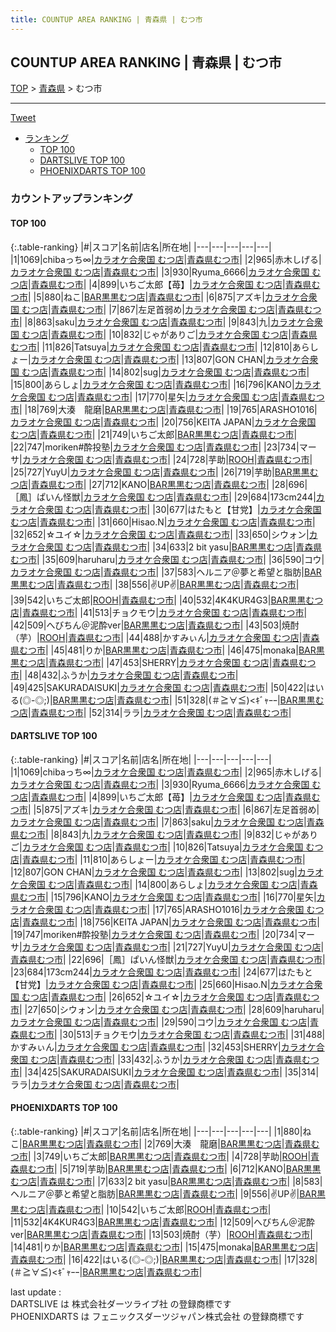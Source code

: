 ```yaml
---
title: COUNTUP AREA RANKING | 青森県 | むつ市
---
```

## COUNTUP AREA RANKING | 青森県 | むつ市

[TOP](/darts/rank/) > [青森県](/darts/rank/青森県/) > むつ市

___

<a href="https://twitter.com/share?ref_src=twsrc%5Etfw" data-text="COUNTUP AREA RANKING | 青森県むつ市" class="twitter-share-button" data-hashtags="DARTSLIVE,PHOENIXDARTS,darts,ダーツ" data-show-count="false">Tweet</a>

* [ランキング](#カウントアップランキング)
    * [TOP 100](#top-100)
    * [DARTSLIVE TOP 100](#dartslive-top-100)
    * [PHOENIXDARTS TOP 100](#phoenixdarts-top-100)

### カウントアップランキング

#### TOP 100



{:.table-ranking}
|#|スコア|名前|店名|所在地|
|---|---|---|---|---|
|1|1069|<span class="rank-name-dl">chibaっち∞</span>|<a href="https://search.dartslive.com/jp/shop/daddf023671981fe25d56fb0e5c39bac">カラオケ合衆国 むつ店</a>|<a href="/darts/rank/青森県/むつ市">青森県むつ市</a>|
|2|965|<span class="rank-name-dl">赤木しげる</span>|<a href="https://search.dartslive.com/jp/shop/daddf023671981fe25d56fb0e5c39bac">カラオケ合衆国 むつ店</a>|<a href="/darts/rank/青森県/むつ市">青森県むつ市</a>|
|3|930|<span class="rank-name-dl">Ryuma_6666</span>|<a href="https://search.dartslive.com/jp/shop/daddf023671981fe25d56fb0e5c39bac">カラオケ合衆国 むつ店</a>|<a href="/darts/rank/青森県/むつ市">青森県むつ市</a>|
|4|899|<span class="rank-name-dl">いちご太郎【苺】</span>|<a href="https://search.dartslive.com/jp/shop/daddf023671981fe25d56fb0e5c39bac">カラオケ合衆国 むつ店</a>|<a href="/darts/rank/青森県/むつ市">青森県むつ市</a>|
|5|880|<span class="rank-name-pd">ねこ</span>|<a href="https://vs.phoenixdarts.com/jp/shop/shopDetailInfo/s_82306?s_seq=82306">BAR黒黒むつ店</a>|<a href="/darts/rank/青森県/むつ市">青森県むつ市</a>|
|6|875|<span class="rank-name-dl">アズキ</span>|<a href="https://search.dartslive.com/jp/shop/daddf023671981fe25d56fb0e5c39bac">カラオケ合衆国 むつ店</a>|<a href="/darts/rank/青森県/むつ市">青森県むつ市</a>|
|7|867|<span class="rank-name-dl">左足首弱め</span>|<a href="https://search.dartslive.com/jp/shop/daddf023671981fe25d56fb0e5c39bac">カラオケ合衆国 むつ店</a>|<a href="/darts/rank/青森県/むつ市">青森県むつ市</a>|
|8|863|<span class="rank-name-dl">saku</span>|<a href="https://search.dartslive.com/jp/shop/daddf023671981fe25d56fb0e5c39bac">カラオケ合衆国 むつ店</a>|<a href="/darts/rank/青森県/むつ市">青森県むつ市</a>|
|9|843|<span class="rank-name-dl">九</span>|<a href="https://search.dartslive.com/jp/shop/daddf023671981fe25d56fb0e5c39bac">カラオケ合衆国 むつ店</a>|<a href="/darts/rank/青森県/むつ市">青森県むつ市</a>|
|10|832|<span class="rank-name-dl">じゃがありご</span>|<a href="https://search.dartslive.com/jp/shop/daddf023671981fe25d56fb0e5c39bac">カラオケ合衆国 むつ店</a>|<a href="/darts/rank/青森県/むつ市">青森県むつ市</a>|
|11|826|<span class="rank-name-dl">Tatsuya</span>|<a href="https://search.dartslive.com/jp/shop/daddf023671981fe25d56fb0e5c39bac">カラオケ合衆国 むつ店</a>|<a href="/darts/rank/青森県/むつ市">青森県むつ市</a>|
|12|810|<span class="rank-name-dl">あらしょー</span>|<a href="https://search.dartslive.com/jp/shop/daddf023671981fe25d56fb0e5c39bac">カラオケ合衆国 むつ店</a>|<a href="/darts/rank/青森県/むつ市">青森県むつ市</a>|
|13|807|<span class="rank-name-dl">GON CHAN</span>|<a href="https://search.dartslive.com/jp/shop/daddf023671981fe25d56fb0e5c39bac">カラオケ合衆国 むつ店</a>|<a href="/darts/rank/青森県/むつ市">青森県むつ市</a>|
|14|802|<span class="rank-name-dl">sug</span>|<a href="https://search.dartslive.com/jp/shop/daddf023671981fe25d56fb0e5c39bac">カラオケ合衆国 むつ店</a>|<a href="/darts/rank/青森県/むつ市">青森県むつ市</a>|
|15|800|<span class="rank-name-dl">あらしょ</span>|<a href="https://search.dartslive.com/jp/shop/daddf023671981fe25d56fb0e5c39bac">カラオケ合衆国 むつ店</a>|<a href="/darts/rank/青森県/むつ市">青森県むつ市</a>|
|16|796|<span class="rank-name-dl">KANO</span>|<a href="https://search.dartslive.com/jp/shop/daddf023671981fe25d56fb0e5c39bac">カラオケ合衆国 むつ店</a>|<a href="/darts/rank/青森県/むつ市">青森県むつ市</a>|
|17|770|<span class="rank-name-dl">星矢</span>|<a href="https://search.dartslive.com/jp/shop/daddf023671981fe25d56fb0e5c39bac">カラオケ合衆国 むつ店</a>|<a href="/darts/rank/青森県/むつ市">青森県むつ市</a>|
|18|769|<span class="rank-name-pd">大湊　龍磨</span>|<a href="https://vs.phoenixdarts.com/jp/shop/shopDetailInfo/s_82306?s_seq=82306">BAR黒黒むつ店</a>|<a href="/darts/rank/青森県/むつ市">青森県むつ市</a>|
|19|765|<span class="rank-name-dl">ARASHO1016</span>|<a href="https://search.dartslive.com/jp/shop/daddf023671981fe25d56fb0e5c39bac">カラオケ合衆国 むつ店</a>|<a href="/darts/rank/青森県/むつ市">青森県むつ市</a>|
|20|756|<span class="rank-name-dl">KEITA JAPAN</span>|<a href="https://search.dartslive.com/jp/shop/daddf023671981fe25d56fb0e5c39bac">カラオケ合衆国 むつ店</a>|<a href="/darts/rank/青森県/むつ市">青森県むつ市</a>|
|21|749|<span class="rank-name-pd">いちご太郎</span>|<a href="https://vs.phoenixdarts.com/jp/shop/shopDetailInfo/s_82306?s_seq=82306">BAR黒黒むつ店</a>|<a href="/darts/rank/青森県/むつ市">青森県むつ市</a>|
|22|747|<span class="rank-name-dl">moriken#酔投塾</span>|<a href="https://search.dartslive.com/jp/shop/daddf023671981fe25d56fb0e5c39bac">カラオケ合衆国 むつ店</a>|<a href="/darts/rank/青森県/むつ市">青森県むつ市</a>|
|23|734|<span class="rank-name-dl">マーサ</span>|<a href="https://search.dartslive.com/jp/shop/daddf023671981fe25d56fb0e5c39bac">カラオケ合衆国 むつ店</a>|<a href="/darts/rank/青森県/むつ市">青森県むつ市</a>|
|24|728|<span class="rank-name-pd">芋助</span>|<a href="https://vs.phoenixdarts.com/jp/shop/shopDetailInfo/s_90270?s_seq=90270">ROOH</a>|<a href="/darts/rank/青森県/むつ市">青森県むつ市</a>|
|25|727|<span class="rank-name-dl">YuyU</span>|<a href="https://search.dartslive.com/jp/shop/daddf023671981fe25d56fb0e5c39bac">カラオケ合衆国 むつ店</a>|<a href="/darts/rank/青森県/むつ市">青森県むつ市</a>|
|26|719|<span class="rank-name-pd">芋助</span>|<a href="https://vs.phoenixdarts.com/jp/shop/shopDetailInfo/s_82306?s_seq=82306">BAR黒黒むつ店</a>|<a href="/darts/rank/青森県/むつ市">青森県むつ市</a>|
|27|712|<span class="rank-name-pd">KANO</span>|<a href="https://vs.phoenixdarts.com/jp/shop/shopDetailInfo/s_82306?s_seq=82306">BAR黒黒むつ店</a>|<a href="/darts/rank/青森県/むつ市">青森県むつ市</a>|
|28|696|<span class="rank-name-dl">［鳳］ぱいん怪獣</span>|<a href="https://search.dartslive.com/jp/shop/daddf023671981fe25d56fb0e5c39bac">カラオケ合衆国 むつ店</a>|<a href="/darts/rank/青森県/むつ市">青森県むつ市</a>|
|29|684|<span class="rank-name-dl">173cm244</span>|<a href="https://search.dartslive.com/jp/shop/daddf023671981fe25d56fb0e5c39bac">カラオケ合衆国 むつ店</a>|<a href="/darts/rank/青森県/むつ市">青森県むつ市</a>|
|30|677|<span class="rank-name-dl">はたもと【甘党】</span>|<a href="https://search.dartslive.com/jp/shop/daddf023671981fe25d56fb0e5c39bac">カラオケ合衆国 むつ店</a>|<a href="/darts/rank/青森県/むつ市">青森県むつ市</a>|
|31|660|<span class="rank-name-dl">Hisao.N</span>|<a href="https://search.dartslive.com/jp/shop/daddf023671981fe25d56fb0e5c39bac">カラオケ合衆国 むつ店</a>|<a href="/darts/rank/青森県/むつ市">青森県むつ市</a>|
|32|652|<span class="rank-name-dl">☆ユイ☆</span>|<a href="https://search.dartslive.com/jp/shop/daddf023671981fe25d56fb0e5c39bac">カラオケ合衆国 むつ店</a>|<a href="/darts/rank/青森県/むつ市">青森県むつ市</a>|
|33|650|<span class="rank-name-dl">シウォン</span>|<a href="https://search.dartslive.com/jp/shop/daddf023671981fe25d56fb0e5c39bac">カラオケ合衆国 むつ店</a>|<a href="/darts/rank/青森県/むつ市">青森県むつ市</a>|
|34|633|<span class="rank-name-pd">2 bit yasu</span>|<a href="https://vs.phoenixdarts.com/jp/shop/shopDetailInfo/s_82306?s_seq=82306">BAR黒黒むつ店</a>|<a href="/darts/rank/青森県/むつ市">青森県むつ市</a>|
|35|609|<span class="rank-name-dl">haruharu</span>|<a href="https://search.dartslive.com/jp/shop/daddf023671981fe25d56fb0e5c39bac">カラオケ合衆国 むつ店</a>|<a href="/darts/rank/青森県/むつ市">青森県むつ市</a>|
|36|590|<span class="rank-name-dl">コウ</span>|<a href="https://search.dartslive.com/jp/shop/daddf023671981fe25d56fb0e5c39bac">カラオケ合衆国 むつ店</a>|<a href="/darts/rank/青森県/むつ市">青森県むつ市</a>|
|37|583|<span class="rank-name-pd">ヘルニア＠夢と希望と脂肪</span>|<a href="https://vs.phoenixdarts.com/jp/shop/shopDetailInfo/s_82306?s_seq=82306">BAR黒黒むつ店</a>|<a href="/darts/rank/青森県/むつ市">青森県むつ市</a>|
|38|556|<span class="rank-name-pd">✌️UP✌️</span>|<a href="https://vs.phoenixdarts.com/jp/shop/shopDetailInfo/s_82306?s_seq=82306">BAR黒黒むつ店</a>|<a href="/darts/rank/青森県/むつ市">青森県むつ市</a>|
|39|542|<span class="rank-name-pd">いちご太郎</span>|<a href="https://vs.phoenixdarts.com/jp/shop/shopDetailInfo/s_90270?s_seq=90270">ROOH</a>|<a href="/darts/rank/青森県/むつ市">青森県むつ市</a>|
|40|532|<span class="rank-name-pd">4K4KUR4G3</span>|<a href="https://vs.phoenixdarts.com/jp/shop/shopDetailInfo/s_82306?s_seq=82306">BAR黒黒むつ店</a>|<a href="/darts/rank/青森県/むつ市">青森県むつ市</a>|
|41|513|<span class="rank-name-dl">チョクモウ</span>|<a href="https://search.dartslive.com/jp/shop/daddf023671981fe25d56fb0e5c39bac">カラオケ合衆国 むつ店</a>|<a href="/darts/rank/青森県/むつ市">青森県むつ市</a>|
|42|509|<span class="rank-name-pd">へびちん＠泥酔ver</span>|<a href="https://vs.phoenixdarts.com/jp/shop/shopDetailInfo/s_82306?s_seq=82306">BAR黒黒むつ店</a>|<a href="/darts/rank/青森県/むつ市">青森県むつ市</a>|
|43|503|<span class="rank-name-pd">焼酎（芋）</span>|<a href="https://vs.phoenixdarts.com/jp/shop/shopDetailInfo/s_90270?s_seq=90270">ROOH</a>|<a href="/darts/rank/青森県/むつ市">青森県むつ市</a>|
|44|488|<span class="rank-name-dl">かすみぃん</span>|<a href="https://search.dartslive.com/jp/shop/daddf023671981fe25d56fb0e5c39bac">カラオケ合衆国 むつ店</a>|<a href="/darts/rank/青森県/むつ市">青森県むつ市</a>|
|45|481|<span class="rank-name-pd">りか</span>|<a href="https://vs.phoenixdarts.com/jp/shop/shopDetailInfo/s_82306?s_seq=82306">BAR黒黒むつ店</a>|<a href="/darts/rank/青森県/むつ市">青森県むつ市</a>|
|46|475|<span class="rank-name-pd">monaka</span>|<a href="https://vs.phoenixdarts.com/jp/shop/shopDetailInfo/s_82306?s_seq=82306">BAR黒黒むつ店</a>|<a href="/darts/rank/青森県/むつ市">青森県むつ市</a>|
|47|453|<span class="rank-name-dl">SHERRY</span>|<a href="https://search.dartslive.com/jp/shop/daddf023671981fe25d56fb0e5c39bac">カラオケ合衆国 むつ店</a>|<a href="/darts/rank/青森県/むつ市">青森県むつ市</a>|
|48|432|<span class="rank-name-dl">ふうか</span>|<a href="https://search.dartslive.com/jp/shop/daddf023671981fe25d56fb0e5c39bac">カラオケ合衆国 むつ店</a>|<a href="/darts/rank/青森県/むつ市">青森県むつ市</a>|
|49|425|<span class="rank-name-dl">SAKURADAISUKI</span>|<a href="https://search.dartslive.com/jp/shop/daddf023671981fe25d56fb0e5c39bac">カラオケ合衆国 むつ店</a>|<a href="/darts/rank/青森県/むつ市">青森県むつ市</a>|
|50|422|<span class="rank-name-pd">はいる(◎-◎;)</span>|<a href="https://vs.phoenixdarts.com/jp/shop/shopDetailInfo/s_82306?s_seq=82306">BAR黒黒むつ店</a>|<a href="/darts/rank/青森県/むつ市">青森県むつ市</a>|
|51|328|<span class="rank-name-pd">(＃≧∀≦)&lt;ｷﾞｬｰｰ</span>|<a href="https://vs.phoenixdarts.com/jp/shop/shopDetailInfo/s_82306?s_seq=82306">BAR黒黒むつ店</a>|<a href="/darts/rank/青森県/むつ市">青森県むつ市</a>|
|52|314|<span class="rank-name-dl">ララ</span>|<a href="https://search.dartslive.com/jp/shop/daddf023671981fe25d56fb0e5c39bac">カラオケ合衆国 むつ店</a>|<a href="/darts/rank/青森県/むつ市">青森県むつ市</a>|


#### DARTSLIVE TOP 100



{:.table-ranking}
|#|スコア|名前|店名|所在地|
|---|---|---|---|---|
|1|1069|<span class="rank-name-dl">chibaっち∞</span>|<a href="https://search.dartslive.com/jp/shop/daddf023671981fe25d56fb0e5c39bac">カラオケ合衆国 むつ店</a>|<a href="/darts/rank/青森県/むつ市">青森県むつ市</a>|
|2|965|<span class="rank-name-dl">赤木しげる</span>|<a href="https://search.dartslive.com/jp/shop/daddf023671981fe25d56fb0e5c39bac">カラオケ合衆国 むつ店</a>|<a href="/darts/rank/青森県/むつ市">青森県むつ市</a>|
|3|930|<span class="rank-name-dl">Ryuma_6666</span>|<a href="https://search.dartslive.com/jp/shop/daddf023671981fe25d56fb0e5c39bac">カラオケ合衆国 むつ店</a>|<a href="/darts/rank/青森県/むつ市">青森県むつ市</a>|
|4|899|<span class="rank-name-dl">いちご太郎【苺】</span>|<a href="https://search.dartslive.com/jp/shop/daddf023671981fe25d56fb0e5c39bac">カラオケ合衆国 むつ店</a>|<a href="/darts/rank/青森県/むつ市">青森県むつ市</a>|
|5|875|<span class="rank-name-dl">アズキ</span>|<a href="https://search.dartslive.com/jp/shop/daddf023671981fe25d56fb0e5c39bac">カラオケ合衆国 むつ店</a>|<a href="/darts/rank/青森県/むつ市">青森県むつ市</a>|
|6|867|<span class="rank-name-dl">左足首弱め</span>|<a href="https://search.dartslive.com/jp/shop/daddf023671981fe25d56fb0e5c39bac">カラオケ合衆国 むつ店</a>|<a href="/darts/rank/青森県/むつ市">青森県むつ市</a>|
|7|863|<span class="rank-name-dl">saku</span>|<a href="https://search.dartslive.com/jp/shop/daddf023671981fe25d56fb0e5c39bac">カラオケ合衆国 むつ店</a>|<a href="/darts/rank/青森県/むつ市">青森県むつ市</a>|
|8|843|<span class="rank-name-dl">九</span>|<a href="https://search.dartslive.com/jp/shop/daddf023671981fe25d56fb0e5c39bac">カラオケ合衆国 むつ店</a>|<a href="/darts/rank/青森県/むつ市">青森県むつ市</a>|
|9|832|<span class="rank-name-dl">じゃがありご</span>|<a href="https://search.dartslive.com/jp/shop/daddf023671981fe25d56fb0e5c39bac">カラオケ合衆国 むつ店</a>|<a href="/darts/rank/青森県/むつ市">青森県むつ市</a>|
|10|826|<span class="rank-name-dl">Tatsuya</span>|<a href="https://search.dartslive.com/jp/shop/daddf023671981fe25d56fb0e5c39bac">カラオケ合衆国 むつ店</a>|<a href="/darts/rank/青森県/むつ市">青森県むつ市</a>|
|11|810|<span class="rank-name-dl">あらしょー</span>|<a href="https://search.dartslive.com/jp/shop/daddf023671981fe25d56fb0e5c39bac">カラオケ合衆国 むつ店</a>|<a href="/darts/rank/青森県/むつ市">青森県むつ市</a>|
|12|807|<span class="rank-name-dl">GON CHAN</span>|<a href="https://search.dartslive.com/jp/shop/daddf023671981fe25d56fb0e5c39bac">カラオケ合衆国 むつ店</a>|<a href="/darts/rank/青森県/むつ市">青森県むつ市</a>|
|13|802|<span class="rank-name-dl">sug</span>|<a href="https://search.dartslive.com/jp/shop/daddf023671981fe25d56fb0e5c39bac">カラオケ合衆国 むつ店</a>|<a href="/darts/rank/青森県/むつ市">青森県むつ市</a>|
|14|800|<span class="rank-name-dl">あらしょ</span>|<a href="https://search.dartslive.com/jp/shop/daddf023671981fe25d56fb0e5c39bac">カラオケ合衆国 むつ店</a>|<a href="/darts/rank/青森県/むつ市">青森県むつ市</a>|
|15|796|<span class="rank-name-dl">KANO</span>|<a href="https://search.dartslive.com/jp/shop/daddf023671981fe25d56fb0e5c39bac">カラオケ合衆国 むつ店</a>|<a href="/darts/rank/青森県/むつ市">青森県むつ市</a>|
|16|770|<span class="rank-name-dl">星矢</span>|<a href="https://search.dartslive.com/jp/shop/daddf023671981fe25d56fb0e5c39bac">カラオケ合衆国 むつ店</a>|<a href="/darts/rank/青森県/むつ市">青森県むつ市</a>|
|17|765|<span class="rank-name-dl">ARASHO1016</span>|<a href="https://search.dartslive.com/jp/shop/daddf023671981fe25d56fb0e5c39bac">カラオケ合衆国 むつ店</a>|<a href="/darts/rank/青森県/むつ市">青森県むつ市</a>|
|18|756|<span class="rank-name-dl">KEITA JAPAN</span>|<a href="https://search.dartslive.com/jp/shop/daddf023671981fe25d56fb0e5c39bac">カラオケ合衆国 むつ店</a>|<a href="/darts/rank/青森県/むつ市">青森県むつ市</a>|
|19|747|<span class="rank-name-dl">moriken#酔投塾</span>|<a href="https://search.dartslive.com/jp/shop/daddf023671981fe25d56fb0e5c39bac">カラオケ合衆国 むつ店</a>|<a href="/darts/rank/青森県/むつ市">青森県むつ市</a>|
|20|734|<span class="rank-name-dl">マーサ</span>|<a href="https://search.dartslive.com/jp/shop/daddf023671981fe25d56fb0e5c39bac">カラオケ合衆国 むつ店</a>|<a href="/darts/rank/青森県/むつ市">青森県むつ市</a>|
|21|727|<span class="rank-name-dl">YuyU</span>|<a href="https://search.dartslive.com/jp/shop/daddf023671981fe25d56fb0e5c39bac">カラオケ合衆国 むつ店</a>|<a href="/darts/rank/青森県/むつ市">青森県むつ市</a>|
|22|696|<span class="rank-name-dl">［鳳］ぱいん怪獣</span>|<a href="https://search.dartslive.com/jp/shop/daddf023671981fe25d56fb0e5c39bac">カラオケ合衆国 むつ店</a>|<a href="/darts/rank/青森県/むつ市">青森県むつ市</a>|
|23|684|<span class="rank-name-dl">173cm244</span>|<a href="https://search.dartslive.com/jp/shop/daddf023671981fe25d56fb0e5c39bac">カラオケ合衆国 むつ店</a>|<a href="/darts/rank/青森県/むつ市">青森県むつ市</a>|
|24|677|<span class="rank-name-dl">はたもと【甘党】</span>|<a href="https://search.dartslive.com/jp/shop/daddf023671981fe25d56fb0e5c39bac">カラオケ合衆国 むつ店</a>|<a href="/darts/rank/青森県/むつ市">青森県むつ市</a>|
|25|660|<span class="rank-name-dl">Hisao.N</span>|<a href="https://search.dartslive.com/jp/shop/daddf023671981fe25d56fb0e5c39bac">カラオケ合衆国 むつ店</a>|<a href="/darts/rank/青森県/むつ市">青森県むつ市</a>|
|26|652|<span class="rank-name-dl">☆ユイ☆</span>|<a href="https://search.dartslive.com/jp/shop/daddf023671981fe25d56fb0e5c39bac">カラオケ合衆国 むつ店</a>|<a href="/darts/rank/青森県/むつ市">青森県むつ市</a>|
|27|650|<span class="rank-name-dl">シウォン</span>|<a href="https://search.dartslive.com/jp/shop/daddf023671981fe25d56fb0e5c39bac">カラオケ合衆国 むつ店</a>|<a href="/darts/rank/青森県/むつ市">青森県むつ市</a>|
|28|609|<span class="rank-name-dl">haruharu</span>|<a href="https://search.dartslive.com/jp/shop/daddf023671981fe25d56fb0e5c39bac">カラオケ合衆国 むつ店</a>|<a href="/darts/rank/青森県/むつ市">青森県むつ市</a>|
|29|590|<span class="rank-name-dl">コウ</span>|<a href="https://search.dartslive.com/jp/shop/daddf023671981fe25d56fb0e5c39bac">カラオケ合衆国 むつ店</a>|<a href="/darts/rank/青森県/むつ市">青森県むつ市</a>|
|30|513|<span class="rank-name-dl">チョクモウ</span>|<a href="https://search.dartslive.com/jp/shop/daddf023671981fe25d56fb0e5c39bac">カラオケ合衆国 むつ店</a>|<a href="/darts/rank/青森県/むつ市">青森県むつ市</a>|
|31|488|<span class="rank-name-dl">かすみぃん</span>|<a href="https://search.dartslive.com/jp/shop/daddf023671981fe25d56fb0e5c39bac">カラオケ合衆国 むつ店</a>|<a href="/darts/rank/青森県/むつ市">青森県むつ市</a>|
|32|453|<span class="rank-name-dl">SHERRY</span>|<a href="https://search.dartslive.com/jp/shop/daddf023671981fe25d56fb0e5c39bac">カラオケ合衆国 むつ店</a>|<a href="/darts/rank/青森県/むつ市">青森県むつ市</a>|
|33|432|<span class="rank-name-dl">ふうか</span>|<a href="https://search.dartslive.com/jp/shop/daddf023671981fe25d56fb0e5c39bac">カラオケ合衆国 むつ店</a>|<a href="/darts/rank/青森県/むつ市">青森県むつ市</a>|
|34|425|<span class="rank-name-dl">SAKURADAISUKI</span>|<a href="https://search.dartslive.com/jp/shop/daddf023671981fe25d56fb0e5c39bac">カラオケ合衆国 むつ店</a>|<a href="/darts/rank/青森県/むつ市">青森県むつ市</a>|
|35|314|<span class="rank-name-dl">ララ</span>|<a href="https://search.dartslive.com/jp/shop/daddf023671981fe25d56fb0e5c39bac">カラオケ合衆国 むつ店</a>|<a href="/darts/rank/青森県/むつ市">青森県むつ市</a>|


#### PHOENIXDARTS TOP 100



{:.table-ranking}
|#|スコア|名前|店名|所在地|
|---|---|---|---|---|
|1|880|<span class="rank-name-pd">ねこ</span>|<a href="https://vs.phoenixdarts.com/jp/shop/shopDetailInfo/s_82306?s_seq=82306">BAR黒黒むつ店</a>|<a href="/darts/rank/青森県/むつ市">青森県むつ市</a>|
|2|769|<span class="rank-name-pd">大湊　龍磨</span>|<a href="https://vs.phoenixdarts.com/jp/shop/shopDetailInfo/s_82306?s_seq=82306">BAR黒黒むつ店</a>|<a href="/darts/rank/青森県/むつ市">青森県むつ市</a>|
|3|749|<span class="rank-name-pd">いちご太郎</span>|<a href="https://vs.phoenixdarts.com/jp/shop/shopDetailInfo/s_82306?s_seq=82306">BAR黒黒むつ店</a>|<a href="/darts/rank/青森県/むつ市">青森県むつ市</a>|
|4|728|<span class="rank-name-pd">芋助</span>|<a href="https://vs.phoenixdarts.com/jp/shop/shopDetailInfo/s_90270?s_seq=90270">ROOH</a>|<a href="/darts/rank/青森県/むつ市">青森県むつ市</a>|
|5|719|<span class="rank-name-pd">芋助</span>|<a href="https://vs.phoenixdarts.com/jp/shop/shopDetailInfo/s_82306?s_seq=82306">BAR黒黒むつ店</a>|<a href="/darts/rank/青森県/むつ市">青森県むつ市</a>|
|6|712|<span class="rank-name-pd">KANO</span>|<a href="https://vs.phoenixdarts.com/jp/shop/shopDetailInfo/s_82306?s_seq=82306">BAR黒黒むつ店</a>|<a href="/darts/rank/青森県/むつ市">青森県むつ市</a>|
|7|633|<span class="rank-name-pd">2 bit yasu</span>|<a href="https://vs.phoenixdarts.com/jp/shop/shopDetailInfo/s_82306?s_seq=82306">BAR黒黒むつ店</a>|<a href="/darts/rank/青森県/むつ市">青森県むつ市</a>|
|8|583|<span class="rank-name-pd">ヘルニア＠夢と希望と脂肪</span>|<a href="https://vs.phoenixdarts.com/jp/shop/shopDetailInfo/s_82306?s_seq=82306">BAR黒黒むつ店</a>|<a href="/darts/rank/青森県/むつ市">青森県むつ市</a>|
|9|556|<span class="rank-name-pd">✌️UP✌️</span>|<a href="https://vs.phoenixdarts.com/jp/shop/shopDetailInfo/s_82306?s_seq=82306">BAR黒黒むつ店</a>|<a href="/darts/rank/青森県/むつ市">青森県むつ市</a>|
|10|542|<span class="rank-name-pd">いちご太郎</span>|<a href="https://vs.phoenixdarts.com/jp/shop/shopDetailInfo/s_90270?s_seq=90270">ROOH</a>|<a href="/darts/rank/青森県/むつ市">青森県むつ市</a>|
|11|532|<span class="rank-name-pd">4K4KUR4G3</span>|<a href="https://vs.phoenixdarts.com/jp/shop/shopDetailInfo/s_82306?s_seq=82306">BAR黒黒むつ店</a>|<a href="/darts/rank/青森県/むつ市">青森県むつ市</a>|
|12|509|<span class="rank-name-pd">へびちん＠泥酔ver</span>|<a href="https://vs.phoenixdarts.com/jp/shop/shopDetailInfo/s_82306?s_seq=82306">BAR黒黒むつ店</a>|<a href="/darts/rank/青森県/むつ市">青森県むつ市</a>|
|13|503|<span class="rank-name-pd">焼酎（芋）</span>|<a href="https://vs.phoenixdarts.com/jp/shop/shopDetailInfo/s_90270?s_seq=90270">ROOH</a>|<a href="/darts/rank/青森県/むつ市">青森県むつ市</a>|
|14|481|<span class="rank-name-pd">りか</span>|<a href="https://vs.phoenixdarts.com/jp/shop/shopDetailInfo/s_82306?s_seq=82306">BAR黒黒むつ店</a>|<a href="/darts/rank/青森県/むつ市">青森県むつ市</a>|
|15|475|<span class="rank-name-pd">monaka</span>|<a href="https://vs.phoenixdarts.com/jp/shop/shopDetailInfo/s_82306?s_seq=82306">BAR黒黒むつ店</a>|<a href="/darts/rank/青森県/むつ市">青森県むつ市</a>|
|16|422|<span class="rank-name-pd">はいる(◎-◎;)</span>|<a href="https://vs.phoenixdarts.com/jp/shop/shopDetailInfo/s_82306?s_seq=82306">BAR黒黒むつ店</a>|<a href="/darts/rank/青森県/むつ市">青森県むつ市</a>|
|17|328|<span class="rank-name-pd">(＃≧∀≦)&lt;ｷﾞｬｰｰ</span>|<a href="https://vs.phoenixdarts.com/jp/shop/shopDetailInfo/s_82306?s_seq=82306">BAR黒黒むつ店</a>|<a href="/darts/rank/青森県/むつ市">青森県むつ市</a>|


<div class="footer border-top border-gray-light mt-5 pt-3 text-right text-gray">
    last update : <span style="font-weight: italic" id="foot_last_modified"></span><br />
    DARTSLIVE は 株式会社ダーツライブ社 の登録商標です<br />
    PHOENIXDARTS は フェニックスダーツジャパン株式会社 の登録商標です<br />
</div>

<script src="https://cdnjs.cloudflare.com/ajax/libs/jquery.tablesorter/2.31.3/js/jquery.tablesorter.min.js" integrity="sha512-qzgd5cYSZcosqpzpn7zF2ZId8f/8CHmFKZ8j7mU4OUXTNRd5g+ZHBPsgKEwoqxCtdQvExE5LprwwPAgoicguNg==" crossorigin="anonymous" referrerpolicy="no-referrer"></script>
<link rel="stylesheet" href="https://cdnjs.cloudflare.com/ajax/libs/jquery.tablesorter/2.31.3/css/theme.default.min.css" integrity="sha512-wghhOJkjQX0Lh3NSWvNKeZ0ZpNn+SPVXX1Qyc9OCaogADktxrBiBdKGDoqVUOyhStvMBmJQ8ZdMHiR3wuEq8+w==" crossorigin="anonymous" referrerpolicy="no-referrer" />
<script>
$(function() {
    $(".table-ranking").tablesorter({sortList:[[0, 0]]});
    $("#foot_last_modified").text(formatDate(new Date(document.lastModified), 'yyyy-MM-dd HH:mm:ss'));
});
</script>

<script async src="https://platform.twitter.com/widgets.js" charset="utf-8"></script>